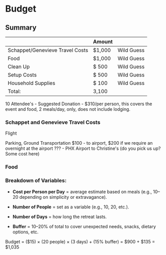 # Budget

## Summary 


|                                 | Amount |            |
| ------------------------------- | ------ | ---------- |
| Schappet/Genevieve Travel Costs | $1,000 | Wild Guess |
| Food                            | $1,000 | Wild Guess |
| Clean Up                        | $ 500  | Wild Guess |
| Setup Costs                     | $ 500  | Wild Guess |
| Household Supplies              | $ 100  | Wild Guess |
| Total:                          | 3,100  |            |

10 Attendee's - Suggested Donation - $310/per person, this covers the event and food, 2 meals/day, only, does not include lodging.
### Schappet and Genevieve Travel Costs

Flight 

Parking, Ground Transportation 
$100 - to airport, $200 if we require an overnight at the airport
??? - PHX Airport to Christine's (do you pick us up? Some cost here)


### Food 

### Breakdown of Variables:

- **Cost per Person per Day** = average estimate based on meals (e.g., $10–$20 depending on simplicity or extravagance).
    
- **Number of People** = set as a variable (e.g., 10, 20, etc.).
    
- **Number of Days** = how long the retreat lasts.
    
- **Buffer** = 10–20% of total to cover unexpected needs, snacks, dietary options, etc.

Budget = ($15) × (20 people) × (3 days) + (15% buffer)
       = $900 + $135
       = $1,035